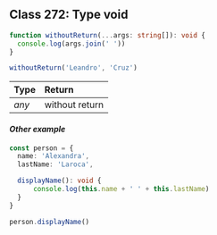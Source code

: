 ## Class 272: Type void
```ts
function withoutReturn(...args: string[]): void {
  console.log(args.join(' '))
}

withoutReturn('Leandro', 'Cruz')
```
| Type  | Return
|:------|:------
|*any*  | without return

#### *Other example*
```ts
const person = {
  name: 'Alexandra',
  lastName: 'Laroca',

  displayName(): void {
      console.log(this.name + ' ' + this.lastName)
  }
}

person.displayName()
```
